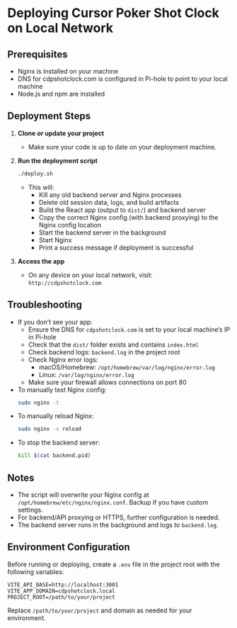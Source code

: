 # Deploying Cursor Poker Shot Clock on Local Network

## Prerequisites
- Nginx is installed on your machine
- DNS for cdpshotclock.com is configured in Pi-hole to point to your local machine
- Node.js and npm are installed

## Deployment Steps

1. **Clone or update your project**
   - Make sure your code is up to date on your deployment machine.

2. **Run the deployment script**
   ```sh
   ./deploy.sh
   ```
   - This will:
     - Kill any old backend server and Nginx processes
     - Delete old session data, logs, and build artifacts
     - Build the React app (output to `dist/`) and backend server
     - Copy the correct Nginx config (with backend proxying) to the Nginx config location
     - Start the backend server in the background
     - Start Nginx
     - Print a success message if deployment is successful

3. **Access the app**
   - On any device on your local network, visit:  
     `http://cdpshotclock.com`

## Troubleshooting
- If you don’t see your app:
  - Ensure the DNS for `cdpshotclock.com` is set to your local machine’s IP in Pi-hole
  - Check that the `dist/` folder exists and contains `index.html`
  - Check backend logs: `backend.log` in the project root
  - Check Nginx error logs:
    - macOS/Homebrew: `/opt/homebrew/var/log/nginx/error.log`
    - Linux: `/var/log/nginx/error.log`
  - Make sure your firewall allows connections on port 80
- To manually test Nginx config:
  ```sh
  sudo nginx -t
  ```
- To manually reload Nginx:
  ```sh
  sudo nginx -s reload
  ```
- To stop the backend server:
  ```sh
  kill $(cat backend.pid)
  ```

## Notes
- The script will overwrite your Nginx config at `/opt/homebrew/etc/nginx/nginx.conf`. Backup if you have custom settings.
- For backend/API proxying or HTTPS, further configuration is needed.
- The backend server runs in the background and logs to `backend.log`. 

## Environment Configuration

Before running or deploying, create a `.env` file in the project root with the following variables:

```
VITE_API_BASE=http://localhost:3001
VITE_APP_DOMAIN=cdpshotclock.local
PROJECT_ROOT=/path/to/your/project
```

Replace `/path/to/your/project` and domain as needed for your environment. 